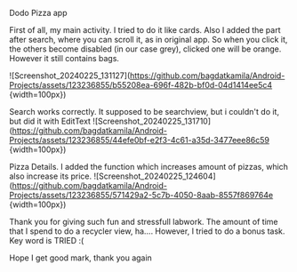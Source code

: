 Dodo Pizza app

First of all, my main activity. I tried to do it like cards. Also I added the part after search, where you can scroll it, as in original app. So when you click it, the others become disabled (in our case grey), clicked one will be orange. However it still contains bags. 

![Screenshot_20240225_131127](https://github.com/bagdatkamila/Android-Projects/assets/123236855/b55208ea-696f-482b-bf0d-04d1414ee5c4 {width=100px})

Search works correctly. It supposed to be searchview, but i couldn't do it, but did it with EditText
![Screenshot_20240225_131710](https://github.com/bagdatkamila/Android-Projects/assets/123236855/44efe0bf-e2f3-4c61-a35d-3477eee86c59 {width=100px})

Pizza Details. I added the function which increases amount of pizzas, which also increase its price.
![Screenshot_20240225_124604](https://github.com/bagdatkamila/Android-Projects/assets/123236855/571429a2-5c7b-4050-8aab-8557f869764e {width=100px})

Thank you for giving such fun and stressfull labwork. The amount of time that I spend to do a recycler view, ha.... 
However, I tried to do a bonus task. Key word is TRIED :( 

Hope I get good mark, thank you again
